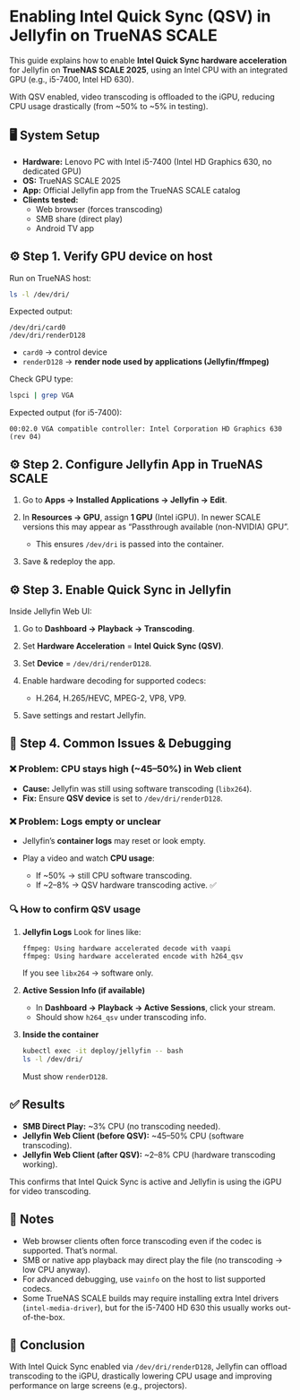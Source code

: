 # Enabling Intel Quick Sync (QSV) in Jellyfin on TrueNAS SCALE

This guide explains how to enable **Intel Quick Sync hardware acceleration** for Jellyfin on **TrueNAS SCALE 2025**, using an Intel CPU with an integrated GPU (e.g., i5-7400, Intel HD 630).  

With QSV enabled, video transcoding is offloaded to the iGPU, reducing CPU usage drastically (from ~50% to ~5% in testing).



## 🖥️ System Setup
- **Hardware:** Lenovo PC with Intel i5-7400 (Intel HD Graphics 630, no dedicated GPU)  
- **OS:** TrueNAS SCALE 2025  
- **App:** Official Jellyfin app from the TrueNAS SCALE catalog  
- **Clients tested:**  
  - Web browser (forces transcoding)  
  - SMB share (direct play)  
  - Android TV app  



## ⚙️ Step 1. Verify GPU device on host

Run on TrueNAS host:

```bash
ls -l /dev/dri/
````

Expected output:

```
/dev/dri/card0
/dev/dri/renderD128
```

* `card0` → control device
* `renderD128` → **render node used by applications (Jellyfin/ffmpeg)**

Check GPU type:

```bash
lspci | grep VGA
```

Expected output (for i5-7400):

```
00:02.0 VGA compatible controller: Intel Corporation HD Graphics 630 (rev 04)
```



## ⚙️ Step 2. Configure Jellyfin App in TrueNAS SCALE

1. Go to **Apps → Installed Applications → Jellyfin → Edit**.
2. In **Resources → GPU**, assign **1 GPU** (Intel iGPU). In newer SCALE versions this may appear as “Passthrough available (non-NVIDIA) GPU”.

   * This ensures `/dev/dri` is passed into the container.
3. Save & redeploy the app.



## ⚙️ Step 3. Enable Quick Sync in Jellyfin

Inside Jellyfin Web UI:

1. Go to **Dashboard → Playback → Transcoding**.
2. Set **Hardware Acceleration** = **Intel Quick Sync (QSV)**.
3. Set **Device** = `/dev/dri/renderD128`.
4. Enable hardware decoding for supported codecs:

   * H.264, H.265/HEVC, MPEG-2, VP8, VP9.
5. Save settings and restart Jellyfin.



## 🐛 Step 4. Common Issues & Debugging

### ❌ Problem: CPU stays high (\~45–50%) in Web client

* **Cause:** Jellyfin was still using software transcoding (`libx264`).
* **Fix:** Ensure **QSV device** is set to `/dev/dri/renderD128`.

### ❌ Problem: Logs empty or unclear

* Jellyfin’s **container logs** may reset or look empty.
* Play a video and watch **CPU usage**:

  * If \~50% → still CPU software transcoding.
  * If \~2–8% → QSV hardware transcoding active. ✅

### 🔍 How to confirm QSV usage

1. **Jellyfin Logs**
   Look for lines like:

   ```
   ffmpeg: Using hardware accelerated decode with vaapi
   ffmpeg: Using hardware accelerated encode with h264_qsv
   ```

   If you see `libx264` → software only.

2. **Active Session Info (if available)**

   * In **Dashboard → Playback → Active Sessions**, click your stream.
   * Should show `h264_qsv` under transcoding info.

3. **Inside the container**

   ```bash
   kubectl exec -it deploy/jellyfin -- bash
   ls -l /dev/dri/
   ```

   Must show `renderD128`.



## ✅ Results

* **SMB Direct Play:** \~3% CPU (no transcoding needed).
* **Jellyfin Web Client (before QSV):** \~45–50% CPU (software transcoding).
* **Jellyfin Web Client (after QSV):** \~2–8% CPU (hardware transcoding working).

This confirms that Intel Quick Sync is active and Jellyfin is using the iGPU for video transcoding.



## 📌 Notes

* Web browser clients often force transcoding even if the codec is supported. That’s normal.
* SMB or native app playback may direct play the file (no transcoding → low CPU anyway).
* For advanced debugging, use `vainfo` on the host to list supported codecs.
* Some TrueNAS SCALE builds may require installing extra Intel drivers (`intel-media-driver`), but for the i5-7400 HD 630 this usually works out-of-the-box.



## 🎉 Conclusion

With Intel Quick Sync enabled via `/dev/dri/renderD128`, Jellyfin can offload transcoding to the iGPU, drastically lowering CPU usage and improving performance on large screens (e.g., projectors).